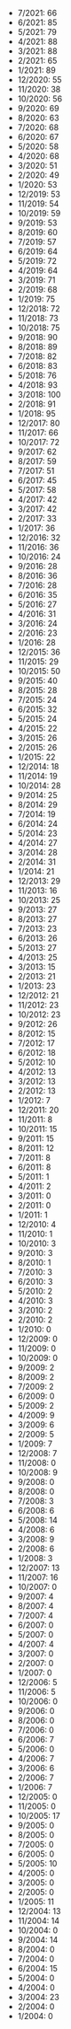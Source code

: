 *  7/2021: 66
*  6/2021: 85
*  5/2021: 79
*  4/2021: 88
*  3/2021: 88
*  2/2021: 65
*  1/2021: 89
*  12/2020: 55
*  11/2020: 38
*  10/2020: 56
*  9/2020: 69
*  8/2020: 63
*  7/2020: 68
*  6/2020: 67
*  5/2020: 58
*  4/2020: 68
*  3/2020: 51
*  2/2020: 49
*  1/2020: 53
*  12/2019: 53
*  11/2019: 54
*  10/2019: 59
*  9/2019: 53
*  8/2019: 60
*  7/2019: 57
*  6/2019: 64
*  5/2019: 72
*  4/2019: 64
*  3/2019: 71
*  2/2019: 68
*  1/2019: 75
*  12/2018: 72
*  11/2018: 73
*  10/2018: 75
*  9/2018: 90
*  8/2018: 89
*  7/2018: 82
*  6/2018: 83
*  5/2018: 76
*  4/2018: 93
*  3/2018: 100
*  2/2018: 91
*  1/2018: 95
*  12/2017: 80
*  11/2017: 66
*  10/2017: 72
*  9/2017: 62
*  8/2017: 59
*  7/2017: 51
*  6/2017: 45
*  5/2017: 58
*  4/2017: 42
*  3/2017: 42
*  2/2017: 33
*  1/2017: 36
*  12/2016: 32
*  11/2016: 36
*  10/2016: 24
*  9/2016: 28
*  8/2016: 36
*  7/2016: 28
*  6/2016: 35
*  5/2016: 27
*  4/2016: 31
*  3/2016: 24
*  2/2016: 23
*  1/2016: 28
*  12/2015: 36
*  11/2015: 29
*  10/2015: 50
*  9/2015: 40
*  8/2015: 28
*  7/2015: 24
*  6/2015: 32
*  5/2015: 24
*  4/2015: 22
*  3/2015: 26
*  2/2015: 26
*  1/2015: 22
*  12/2014: 18
*  11/2014: 19
*  10/2014: 28
*  9/2014: 25
*  8/2014: 29
*  7/2014: 19
*  6/2014: 24
*  5/2014: 23
*  4/2014: 27
*  3/2014: 28
*  2/2014: 31
*  1/2014: 21
*  12/2013: 29
*  11/2013: 16
*  10/2013: 25
*  9/2013: 27
*  8/2013: 27
*  7/2013: 23
*  6/2013: 26
*  5/2013: 27
*  4/2013: 25
*  3/2013: 15
*  2/2013: 21
*  1/2013: 23
*  12/2012: 21
*  11/2012: 23
*  10/2012: 23
*  9/2012: 26
*  8/2012: 15
*  7/2012: 17
*  6/2012: 18
*  5/2012: 10
*  4/2012: 13
*  3/2012: 13
*  2/2012: 13
*  1/2012: 7
*  12/2011: 20
*  11/2011: 8
*  10/2011: 15
*  9/2011: 15
*  8/2011: 12
*  7/2011: 8
*  6/2011: 8
*  5/2011: 1
*  4/2011: 2
*  3/2011: 0
*  2/2011: 0
*  1/2011: 1
*  12/2010: 4
*  11/2010: 1
*  10/2010: 3
*  9/2010: 3
*  8/2010: 1
*  7/2010: 3
*  6/2010: 3
*  5/2010: 2
*  4/2010: 3
*  3/2010: 2
*  2/2010: 2
*  1/2010: 0
*  12/2009: 0
*  11/2009: 0
*  10/2009: 0
*  9/2009: 2
*  8/2009: 2
*  7/2009: 2
*  6/2009: 0
*  5/2009: 2
*  4/2009: 9
*  3/2009: 6
*  2/2009: 5
*  1/2009: 7
*  12/2008: 7
*  11/2008: 0
*  10/2008: 9
*  9/2008: 0
*  8/2008: 0
*  7/2008: 3
*  6/2008: 6
*  5/2008: 14
*  4/2008: 6
*  3/2008: 9
*  2/2008: 6
*  1/2008: 3
*  12/2007: 13
*  11/2007: 16
*  10/2007: 0
*  9/2007: 4
*  8/2007: 4
*  7/2007: 4
*  6/2007: 0
*  5/2007: 0
*  4/2007: 4
*  3/2007: 0
*  2/2007: 0
*  1/2007: 0
*  12/2006: 5
*  11/2006: 5
*  10/2006: 0
*  9/2006: 0
*  8/2006: 0
*  7/2006: 0
*  6/2006: 7
*  5/2006: 0
*  4/2006: 7
*  3/2006: 6
*  2/2006: 7
*  1/2006: 7
*  12/2005: 0
*  11/2005: 0
*  10/2005: 17
*  9/2005: 0
*  8/2005: 0
*  7/2005: 0
*  6/2005: 0
*  5/2005: 10
*  4/2005: 0
*  3/2005: 0
*  2/2005: 0
*  1/2005: 11
*  12/2004: 13
*  11/2004: 14
*  10/2004: 0
*  9/2004: 14
*  8/2004: 0
*  7/2004: 0
*  6/2004: 15
*  5/2004: 0
*  4/2004: 0
*  3/2004: 23
*  2/2004: 0
*  1/2004: 0